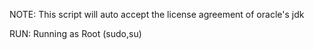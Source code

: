 NOTE:
This script will auto accept the license agreement of oracle's jdk

RUN:
Running as Root (sudo,su)

